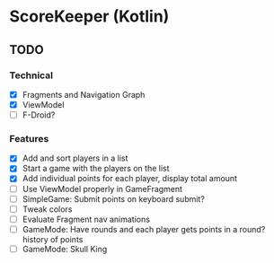 # ScoreKeeper (Kotlin)

## TODO

### Technical
- [x] Fragments and Navigation Graph
- [x] ViewModel
- [ ] F-Droid?

### Features

- [x] Add and sort players in a list
- [x] Start a game with the players on the list
- [x] Add individual points for each player, display total amount
- [ ] Use ViewModel properly in GameFragment
- [ ] SimpleGame: Submit points on keyboard submit?
- [ ] Tweak colors
- [ ] Evaluate Fragment nav animations
- [ ] GameMode: Have rounds and each player gets points in a round? history of points
- [ ] GameMode: Skull King
